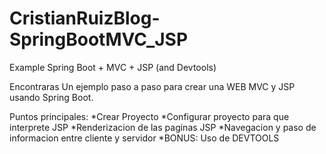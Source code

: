# CristianRuizBlog-SpringBootMVC_JSP
Example Spring Boot + MVC + JSP (and Devtools)

Encontraras Un ejemplo paso a paso para crear una WEB MVC y JSP usando Spring Boot.

Puntos principales:
*Crear Proyecto
*Configurar proyecto para que interprete JSP
*Renderizacion de las paginas JSP
*Navegacion y paso de informacion entre cliente y servidor
*BONUS: Uso de DEVTOOLS

